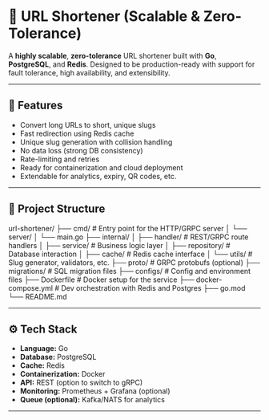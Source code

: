 # 🔗 URL Shortener (Scalable & Zero-Tolerance)

A **highly scalable**, **zero-tolerance** URL shortener built with **Go**, **PostgreSQL**, and **Redis**. Designed to be production-ready with support for fault tolerance, high availability, and extensibility.

---

## 🚀 Features

- Convert long URLs to short, unique slugs
- Fast redirection using Redis cache
- Unique slug generation with collision handling
- No data loss (strong DB consistency)
- Rate-limiting and retries
- Ready for containerization and cloud deployment
- Extendable for analytics, expiry, QR codes, etc.

---

## 🧱 Project Structure

url-shortener/
├── cmd/                      # Entry point for the HTTP/GRPC server
│   └── server/
│       └── main.go
├── internal/
│   ├── handler/              # REST/GRPC route handlers
│   ├── service/              # Business logic layer
│   ├── repository/           # Database interaction
│   ├── cache/                # Redis cache interface
│   └── utils/                # Slug generator, validators, etc.
├── proto/                    # GRPC protobufs (optional)
├── migrations/               # SQL migration files
├── configs/                  # Config and environment files
├── Dockerfile                # Docker setup for the service
├── docker-compose.yml        # Dev orchestration with Redis and Postgres
├── go.mod
└── README.md


---

## ⚙️ Tech Stack

- **Language:** Go
- **Database:** PostgreSQL
- **Cache:** Redis
- **Containerization:** Docker
- **API:** REST (option to switch to gRPC)
- **Monitoring:** Prometheus + Grafana (optional)
- **Queue (optional):** Kafka/NATS for analytics

---